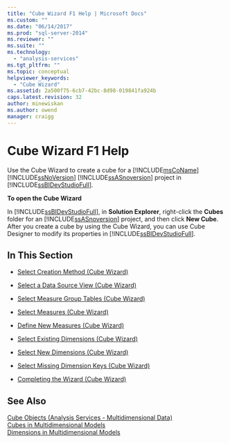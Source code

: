 ```yaml
---
title: "Cube Wizard F1 Help | Microsoft Docs"
ms.custom: ""
ms.date: "06/14/2017"
ms.prod: "sql-server-2014"
ms.reviewer: ""
ms.suite: ""
ms.technology: 
  - "analysis-services"
ms.tgt_pltfrm: ""
ms.topic: conceptual
helpviewer_keywords: 
  - "Cube Wizard"
ms.assetid: 2a500f75-6cb7-42bc-8d98-019841fa924b
caps.latest.revision: 32
author: minewiskan
ms.author: owend
manager: craigg
---
```

# Cube Wizard F1 Help
  Use the Cube Wizard to create a cube for a [!INCLUDE[msCoName](../includes/msconame-md.md)] [!INCLUDE[ssNoVersion](../includes/ssnoversion-md.md)] [!INCLUDE[ssASnoversion](../includes/ssasnoversion-md.md)] project in [!INCLUDE[ssBIDevStudioFull](../includes/ssbidevstudiofull-md.md)].  
  
 **To open the Cube Wizard**  
  
 In [!INCLUDE[ssBIDevStudioFull](../includes/ssbidevstudiofull-md.md)], in **Solution Explorer**, right-click the **Cubes** folder for an [!INCLUDE[ssASnoversion](../includes/ssasnoversion-md.md)] project, and then click **New Cube**. After you create a cube by using the Cube Wizard, you can use Cube Designer to modify its properties in [!INCLUDE[ssBIDevStudioFull](../includes/ssbidevstudiofull-md.md)].  
  
## In This Section  
  
-   [Select Creation Method &#40;Cube Wizard&#41;](select-creation-method-cube-wizard.md)  
  
-   [Select a Data Source View &#40;Cube Wizard&#41;](select-a-data-source-view-cube-wizard.md)  
  
-   [Select Measure Group Tables &#40;Cube Wizard&#41;](select-measure-group-tables-cube-wizard.md)  
  
-   [Select Measures &#40;Cube Wizard&#41;](select-measures-cube-wizard.md)  
  
-   [Define New Measures &#40;Cube Wizard&#41;](define-new-measures-cube-wizard.md)  
  
-   [Select Existing Dimensions &#40;Cube Wizard&#41;](select-existing-dimensions-cube-wizard.md)  
  
-   [Select New Dimensions &#40;Cube Wizard&#41;](select-new-dimensions-cube-wizard.md)  
  
-   [Select Missing Dimension Keys &#40;Cube Wizard&#41;](select-missing-dimension-keys-cube-wizard.md)  
  
-   [Completing the Wizard &#40;Cube Wizard&#41;](completing-the-wizard-cube-wizard.md)  
  
## See Also  
 [Cube Objects &#40;Analysis Services - Multidimensional Data&#41;](multidimensional-models-olap-logical-cube-objects/cube-objects-analysis-services-multidimensional-data.md)   
 [Cubes in Multidimensional Models](multidimensional-models/cubes-in-multidimensional-models.md)   
 [Dimensions in Multidimensional Models](multidimensional-models/dimensions-in-multidimensional-models.md)  
  
  
